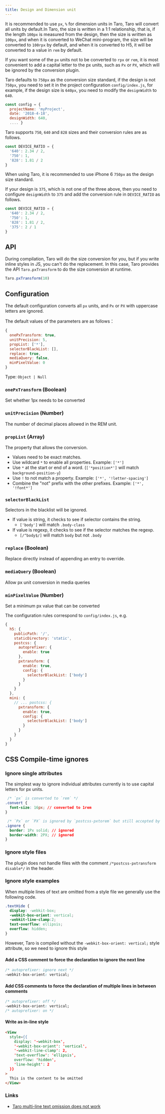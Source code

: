 ```yaml
---
title: Design and Dimension unit
---
```


It is recommended to use `px`, `%` for dimension units in Taro, Taro will convert all units by default.In Taro, the size is written in a 1:1 relationship, that is, if the length `100px` is measured from the design, then the size is written as `100px`, and when it is converted to WeChat mini-program, the size will be converted to `100rpx` by default, and when it is converted to H5, it will be converted to a value in `rem` by default.

If you want some of the `px` units not to be converted to `rpx` or `rem`, it is most convenient to add a capital letter to the px units, such as `Px` or `PX`, which will be ignored by the conversion plugin.

Taro defaults to `750px` as the conversion size standard, if the design is not `750px`, you need to set it in the project configuration `config/index.js`, for example, if the design size is `640px`, you need to modify the `designWidth` to `640`.

```jsx title="/config/index.js"
const config = {
  projectName: 'myProject',
  date: '2018-4-18',
  designWidth: 640,
  .... }
```

Taro supports `750`, `640` and `828` sizes and their conversion rules are as follows.

```jsx
const DEVICE_RATIO = {
  '640': 2.34 / 2,
  '750': 1,
  '828': 1.81 / 2
}
```

When using Taro, it is recommended to use iPhone 6 `750px` as the design size standard.

If your design is `375`, which is not one of the three above, then you need to configure `designWidth` to `375` and add the conversion rule in `DEVICE_RATIO` as follows.
```jsx {5}
const DEVICE_RATIO = {
  '640': 2.34 / 2,
  '750': 1,
  '828': 1.81 / 2,
  '375': 2 / 1
}
```

## API

During compilation, Taro will do the size conversion for you, but if you write inline styles in JS, you can't do the replacement. In this case, Taro provides the API `Taro.pxTransform` to do the size conversion at runtime.

```jsx
Taro.pxTransform(10)
```

## Configuration

The default configuration converts all `px` units, and `Px` or `PX` with uppercase letters are ignored.

The default values of the parameters are as follows：

```js
{
  onePxTransform: true,
  unitPrecision: 5,
  propList: ['*'],
  selectorBlackList: [],
  replace: true,
  mediaQuery: false,
  minPixelValue: 0
}
```

Type: `Object | Null`

### `onePxTransform` (Boolean)

Set whether 1px needs to be converted

### `unitPrecision` (Number)

The number of decimal places allowed in the REM unit.

### `propList` (Array)

The property that allows the conversion.

- Values need to be exact matches.
- Use wildcard `*` to enable all properties. Example: `['*']`
- Use `*` at the start or end of a word. (`['*position*']` will match `background-position-y`)
- Use `!` to not match a property. Example: `['*', '!letter-spacing']`
- Combine the "not" prefix with the other prefixes. Example: `['*', '!font*']`

### `selectorBlackList`

Selectors in the blacklist will be ignored.

- If value is string, it checks to see if selector contains the string.
  - `['body']` will match `.body-class`
- If value is regexp, it checks to see if the selector matches the regexp.
  - `[/^body$/]` will match `body` but not `.body`

### `replace` (Boolean)

Replace directly instead of appending an entry to override.

### `mediaQuery` (Boolean)

Allow px unit conversion in media queries

### `minPixelValue` (Number)

Set a minimum px value that can be converted

The configuration rules correspond to `config/index.js`, e.g.

```js {9-14,20-25} title="/config/index.js"
{
  h5: {
    publicPath: '/',
    staticDirectory: 'static',
    postcss: {
      autoprefixer: {
        enable: true
      },
      pxtransform: {
        enable: true,
        config: {
          selectorBlackList: ['body']
        }
      }
    }
  },
  mini: {
    // ... postcss: {
      pxtransform: {
        enable: true,
        config: {
          selectorBlackList: ['body']
        }
      }
    }
  }
}
```

## CSS Compile-time ignores

### Ignore single attributes

The simplest way to ignore individual attributes currently is to use capital letters for px units.

```css
 /* `px` is converted to `rem` */
.convert {
  font-size: 16px; // converted to 1rem
}

 /* `Px` or `PX` is ignored by `postcss-pxtorem` but still accepted by browsers */
.ignore {
  border: 1Px solid; // ignored
  border-width: 2PX; // ignored
}
```

### Ignore style files

The plugin does not handle files with the comment `/*postcss-pxtransform disable*/` in the header.

### Ignore style examples

When multiple lines of text are omitted from a style file we generally use the following code.

```css {3}
.textHide {
  display: -webkit-box;
  -webkit-box-orient: vertical;
  -webkit-line-clamp:2;
  text-overflow: ellipsis;
  overflow: hidden;
}
```

However, Taro is compiled without the `-webkit-box-orient: vertical;` style attribute, so we need to ignore this style

#### Add a CSS comment to force the declaration to ignore the next line

```css {1}
/* autoprefixer: ignore next */
-webkit-box-orient: vertical;
```

#### Add CSS comments to force the declaration of multiple lines in between comments

```css {1,3}
/* autoprefixer: off */
-webkit-box-orient: vertical;
/* autoprefixer: on */
```

#### Write as in-line style

```HTML {2-9}
<View 
  style={{
    display: '-webkit-box',
    '-webkit-box-orient': 'vertical',
    '-webkit-line-clamp': 2,
    'text-overflow': 'ellipsis',
    overflow: 'hidden',
    'line-height': 2
  }}
>
  This is the content to be omitted
</View>
```

### Links

- [Taro multi-line text omission does not work](https://taro-club.jd.com/topic/2270/taro%E5%A4%9A%E8%A1%8C%E6%96%87%E6%9C%AC%E7%9C%81%E7%95%A5%E4%B8%8D%E7%94%9F%E6%95%88)